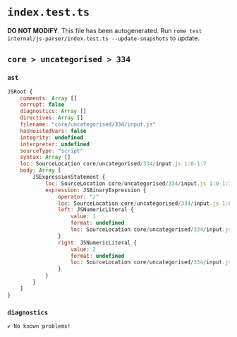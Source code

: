 # `index.test.ts`

**DO NOT MODIFY**. This file has been autogenerated. Run `rome test internal/js-parser/index.test.ts --update-snapshots` to update.

## `core > uncategorised > 334`

### `ast`

```javascript
JSRoot {
	comments: Array []
	corrupt: false
	diagnostics: Array []
	directives: Array []
	filename: "core/uncategorised/334/input.js"
	hasHoistedVars: false
	integrity: undefined
	interpreter: undefined
	sourceType: "script"
	syntax: Array []
	loc: SourceLocation core/uncategorised/334/input.js 1:0-1:7
	body: Array [
		JSExpressionStatement {
			loc: SourceLocation core/uncategorised/334/input.js 1:0-1:7
			expression: JSBinaryExpression {
				operator: "/"
				loc: SourceLocation core/uncategorised/334/input.js 1:0-1:7
				left: JSNumericLiteral {
					value: 1
					format: undefined
					loc: SourceLocation core/uncategorised/334/input.js 1:1-1:2
				}
				right: JSNumericLiteral {
					value: 2
					format: undefined
					loc: SourceLocation core/uncategorised/334/input.js 1:6-1:7
				}
			}
		}
	]
}
```

### `diagnostics`

```
✔ No known problems!

```

